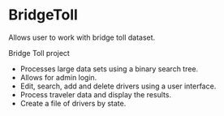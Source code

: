 # BridgeToll
 Allows user to work with bridge toll dataset.

Bridge Toll project
-	Processes large data sets using a binary search tree.
-	Allows for admin login.
-	Edit, search, add and delete drivers using a user interface.
-	Process traveler data and display the results.
-	Create a file of drivers by state.
